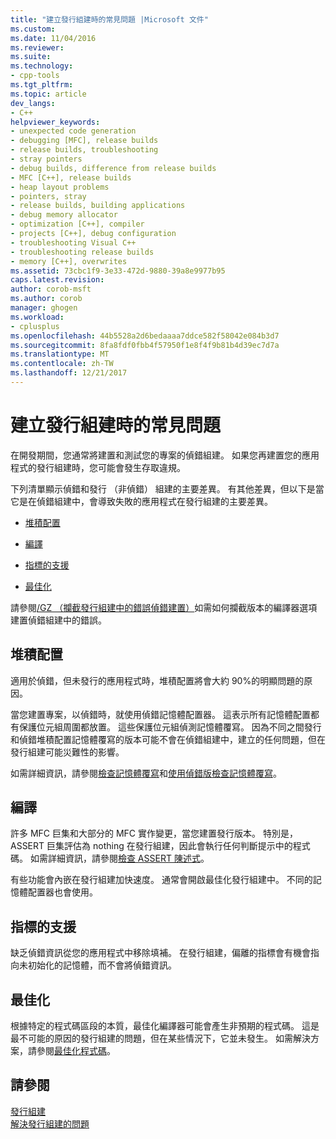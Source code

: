 ```yaml
---
title: "建立發行組建時的常見問題 |Microsoft 文件"
ms.custom: 
ms.date: 11/04/2016
ms.reviewer: 
ms.suite: 
ms.technology:
- cpp-tools
ms.tgt_pltfrm: 
ms.topic: article
dev_langs:
- C++
helpviewer_keywords:
- unexpected code generation
- debugging [MFC], release builds
- release builds, troubleshooting
- stray pointers
- debug builds, difference from release builds
- MFC [C++], release builds
- heap layout problems
- pointers, stray
- release builds, building applications
- debug memory allocator
- optimization [C++], compiler
- projects [C++], debug configuration
- troubleshooting Visual C++
- troubleshooting release builds
- memory [C++], overwrites
ms.assetid: 73cbc1f9-3e33-472d-9880-39a8e9977b95
caps.latest.revision: 
author: corob-msft
ms.author: corob
manager: ghogen
ms.workload:
- cplusplus
ms.openlocfilehash: 44b5528a2d6bedaaaa7ddce582f58042e084b3d7
ms.sourcegitcommit: 8fa8fdf0fbb4f57950f1e8f4f9b81b4d39ec7d7a
ms.translationtype: MT
ms.contentlocale: zh-TW
ms.lasthandoff: 12/21/2017
---
```

# <a name="common-problems-when-creating-a-release-build"></a>建立發行組建時的常見問題
在開發期間，您通常將建置和測試您的專案的偵錯組建。 如果您再建置您的應用程式的發行組建時，您可能會發生存取違規。  
  
 下列清單顯示偵錯和發行 （非偵錯） 組建的主要差異。 有其他差異，但以下是當它是在偵錯組建中，會導致失敗的應用程式在發行組建的主要差異。  
  
-   [堆積配置](#_core_heap_layout)  
  
-   [編譯](#_core_compilation)  
  
-   [指標的支援](#_core_pointer_support)  
  
-   [最佳化](#_core_optimizations)  
  
 請參閱[/GZ （攔截發行組建中的錯誤偵錯建置）](../../build/reference/gz-enable-stack-frame-run-time-error-checking.md)如需如何攔截版本的編譯器選項建置偵錯組建中的錯誤。  
  
##  <a name="_core_heap_layout"></a>堆積配置  
 適用於偵錯，但未發行的應用程式時，堆積配置將會大約 90%的明顯問題的原因。  
  
 當您建置專案，以偵錯時，就使用偵錯記憶體配置器。 這表示所有記憶體配置都有保護位元組周圍都放置。 這些保護位元組偵測記憶體覆寫。 因為不同之間發行和偵錯堆積配置記憶體覆寫的版本可能不會在偵錯組建中，建立的任何問題，但在發行組建可能災難性的影響。  
  
 如需詳細資訊，請參閱[檢查記憶體覆寫](../../build/reference/checking-for-memory-overwrites.md)和[使用偵錯版檢查記憶體覆寫](../../build/reference/using-the-debug-build-to-check-for-memory-overwrite.md)。  
  
##  <a name="_core_compilation"></a>編譯  
 許多 MFC 巨集和大部分的 MFC 實作變更，當您建置發行版本。 特別是，ASSERT 巨集評估為 nothing 在發行組建，因此會執行任何判斷提示中的程式碼。 如需詳細資訊，請參閱[檢查 ASSERT 陳述式](../../build/reference/using-verify-instead-of-assert.md)。  
  
 有些功能會內嵌在發行組建加快速度。 通常會開啟最佳化發行組建中。 不同的記憶體配置器也會使用。  
  
##  <a name="_core_pointer_support"></a>指標的支援  
 缺乏偵錯資訊從您的應用程式中移除填補。 在發行組建，偏離的指標會有機會指向未初始化的記憶體，而不會將偵錯資訊。  
  
##  <a name="_core_optimizations"></a>最佳化  
 根據特定的程式碼區段的本質，最佳化編譯器可能會產生非預期的程式碼。 這是最不可能的原因的發行組建的問題，但在某些情況下，它並未發生。 如需解決方案，請參閱[最佳化程式碼](../../build/reference/optimizing-your-code.md)。  
  
## <a name="see-also"></a>請參閱  
 [發行組建](../../build/reference/release-builds.md)   
 [解決發行組建的問題](../../build/reference/fixing-release-build-problems.md)